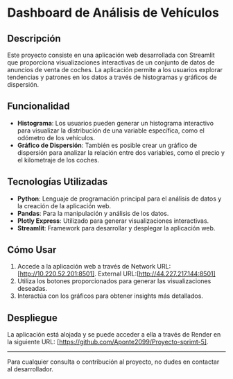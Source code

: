 # Dashboard de Análisis de Vehículos

## Descripción
Este proyecto consiste en una aplicación web desarrollada con Streamlit que proporciona visualizaciones interactivas de un conjunto de datos de anuncios de venta de coches. La aplicación permite a los usuarios explorar tendencias y patrones en los datos a través de histogramas y gráficos de dispersión.

## Funcionalidad
- **Histograma**: Los usuarios pueden generar un histograma interactivo para visualizar la distribución de una variable específica, como el odómetro de los vehículos.
- **Gráfico de Dispersión**: También es posible crear un gráfico de dispersión para analizar la relación entre dos variables, como el precio y el kilometraje de los coches.

## Tecnologías Utilizadas
- **Python**: Lenguaje de programación principal para el análisis de datos y la creación de la aplicación web.
- **Pandas**: Para la manipulación y análisis de los datos.
- **Plotly Express**: Utilizado para generar visualizaciones interactivas.
- **Streamlit**: Framework para desarrollar y desplegar la aplicación web.

## Cómo Usar
1. Accede a la aplicación web a través de  Network URL:[http://10.220.52.201:8501]. External URL:[http://44.227.217.144:8501]
3. Utiliza los botones proporcionados para generar las visualizaciones deseadas.
4. Interactúa con los gráficos para obtener insights más detallados.

## Despliegue
La aplicación está alojada y se puede acceder a ella a través de Render en la siguiente URL: [https://github.com/Aponte2099/Proyecto-sprimt-5].

---

Para cualquier consulta o contribución al proyecto, no dudes en contactar al desarrollador.

